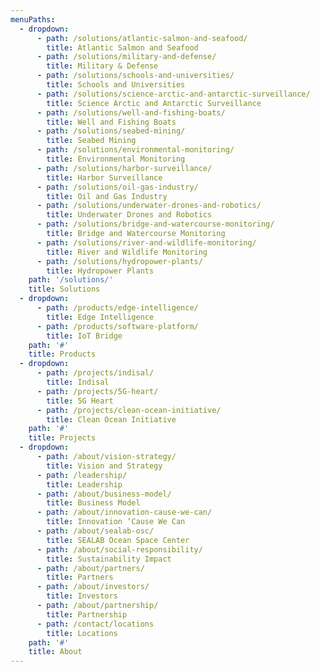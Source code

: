 ```yaml
---
menuPaths:
  - dropdown:
      - path: /solutions/atlantic-salmon-and-seafood/
        title: Atlantic Salmon and Seafood
      - path: /solutions/military-and-defense/
        title: Military & Defense
      - path: /solutions/schools-and-universities/
        title: Schools and Universities
      - path: /solutions/science-arctic-and-antarctic-surveillance/
        title: Science Arctic and Antarctic Surveillance
      - path: /solutions/well-and-fishing-boats/
        title: Well and Fishing Boats
      - path: /solutions/seabed-mining/
        title: Seabed Mining
      - path: /solutions/environmental-monitoring/
        title: Environmental Monitoring
      - path: /solutions/harbor-surveillance/
        title: Harbor Surveillance
      - path: /solutions/oil-gas-industry/
        title: Oil and Gas Industry
      - path: /solutions/underwater-drones-and-robotics/
        title: Underwater Drones and Robotics
      - path: /solutions/bridge-and-watercourse-monitoring/
        title: Bridge and Watercourse Monitoring
      - path: /solutions/river-and-wildlife-monitoring/
        title: River and Wildlife Monitoring
      - path: /solutions/hydropower-plants/
        title: Hydropower Plants
    path: '/solutions/'
    title: Solutions
  - dropdown:
      - path: /products/edge-intelligence/
        title: Edge Intelligence
      - path: /products/software-platform/
        title: IoT Bridge
    path: '#'
    title: Products
  - dropdown:
      - path: /projects/indisal/
        title: Indisal
      - path: /projects/5G-heart/
        title: 5G Heart
      - path: /projects/clean-ocean-initiative/
        title: Clean Ocean Initiative
    path: '#'
    title: Projects
  - dropdown:
      - path: /about/vision-strategy/
        title: Vision and Strategy
      - path: /leadership/
        title: Leadership
      - path: /about/business-model/
        title: Business Model
      - path: /about/innovation-cause-we-can/
        title: Innovation ‘Cause We Can
      - path: /about/sealab-osc/
        title: SEALAB Ocean Space Center
      - path: /about/social-responsibility/
        title: Sustainability Impact
      - path: /about/partners/
        title: Partners
      - path: /about/investors/
        title: Investors
      - path: /about/partnership/
        title: Partnership
      - path: /contact/locations
        title: Locations
    path: '#'
    title: About
---
```


